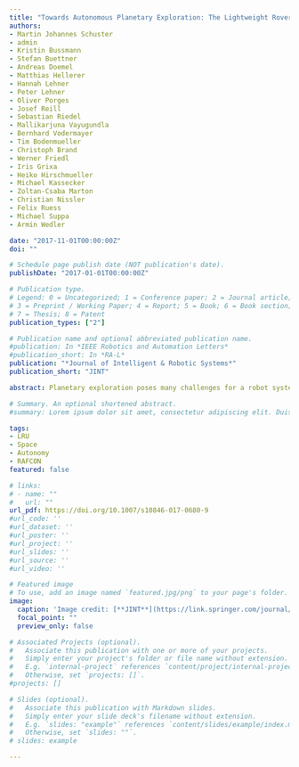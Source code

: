 ```yaml
---
title: "Towards Autonomous Planetary Exploration: The Lightweight Rover Unit (LRU), its Success in the SpaceBotCamp Challenge, and Beyond"
authors:
- Martin Johannes Schuster
- admin
- Kristin Bussmann
- Stefan Buettner
- Andreas Doemel
- Matthias Hellerer
- Hannah Lehner
- Peter Lehner
- Oliver Porges
- Josef Reill
- Sebastian Riedel
- Mallikarjuna Vayugundla
- Bernhard Vodermayer
- Tim Bodenmueller
- Christoph Brand
- Werner Friedl
- Iris Grixa
- Heiko Hirschmueller
- Michael Kassecker
- Zoltan-Csaba Marton
- Christian Nissler
- Felix Ruess
- Michael Suppa
- Armin Wedler

date: "2017-11-01T00:00:00Z"
doi: ""

# Schedule page publish date (NOT publication's date).
publishDate: "2017-01-01T00:00:00Z"

# Publication type.
# Legend: 0 = Uncategorized; 1 = Conference paper; 2 = Journal article;
# 3 = Preprint / Working Paper; 4 = Report; 5 = Book; 6 = Book section;
# 7 = Thesis; 8 = Patent
publication_types: ["2"]

# Publication name and optional abbreviated publication name.
#publication: In *IEEE Robotics and Automation Letters*
#publication_short: In *RA-L*
publication: "*Journal of Intelligent & Robotic Systems*"
publication_short: "JINT"

abstract: Planetary exploration poses many challenges for a robot system. From weight and size constraints to extraterrestrial environment conditions, which constrain the suitable sensors and actuators. As the distance to other planets introduces a significant communication delay, the efficient operation of a robot system requires a high level of autonomy. In this work, we present our Lightweight Rover Unit (LRU), a small and agile rover prototype that we designed for the challenges of planetary exploration. Its locomotion system with individually steered wheels allows for high maneuverability in rough terrain and stereo cameras as its main sensors ensure the applicability to space missions. We implemented software components for self-localization in GPS-denied environments, autonomous exploration and mapping as well as computer vision, planning and control modules for the autonomous localization, pickup and assembly of objects with its manipulator. Additional high-level mission control components facilitate both autonomous behavior and remote monitoring of the system state over a delayed communication link. We successfully demonstrated the autonomous capabilities of our LRU at the SpaceBotCamp challenge, a national robotics contest with focus on autonomous planetary exploration. A robot had to autonomously explore an unknown Moon-like rough terrain, locate and collect two objects and assemble them after transport to a third object -- which the LRU did on its first try, in half of the time and fully autonomously. The next milestone for our ongoing LRU development is an upcoming planetary exploration analogue mission to perform scientific experiments at a Moon analogue site located on a volcano.

# Summary. An optional shortened abstract.
#summary: Lorem ipsum dolor sit amet, consectetur adipiscing elit. Duis posuere tellus ac convallis placerat. Proin tincidunt magna sed ex sollicitudin condimentum.

tags:
- LRU
- Space
- Autonomy
- RAFCON
featured: false

# links:
# - name: ""
#   url: ""
url_pdf: https://doi.org/10.1007/s10846-017-0680-9
#url_code: ''
#url_dataset: ''
#url_poster: ''
#url_project: ''
#url_slides: ''
#url_source: ''
#url_video: ''

# Featured image
# To use, add an image named `featured.jpg/png` to your page's folder. 
image:
  caption: 'Image credit: [**JINT**](https://link.springer.com/journal/10846)'
  focal_point: ""
  preview_only: false

# Associated Projects (optional).
#   Associate this publication with one or more of your projects.
#   Simply enter your project's folder or file name without extension.
#   E.g. `internal-project` references `content/project/internal-project/index.md`.
#   Otherwise, set `projects: []`.
#projects: []

# Slides (optional).
#   Associate this publication with Markdown slides.
#   Simply enter your slide deck's filename without extension.
#   E.g. `slides: "example"` references `content/slides/example/index.md`.
#   Otherwise, set `slides: ""`.
# slides: example

---
```

